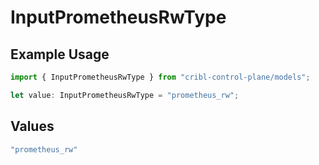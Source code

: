 # InputPrometheusRwType

## Example Usage

```typescript
import { InputPrometheusRwType } from "cribl-control-plane/models";

let value: InputPrometheusRwType = "prometheus_rw";
```

## Values

```typescript
"prometheus_rw"
```